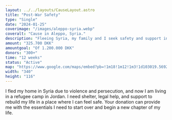 ```yaml
---
layout: ../../layouts/CauseLayout.astro
title: "Post-War Safety"
type: "Single"
date: "2024-01-25"
coverimage: "/images/aleppo-syria.webp"
coveralt: "Cause in Aleppo, Syria."
description: "Fleeing Syria, my family and I seek safety and support in a refugee camp in Jordan."
amount: "325.700 DKK"
amountgoal: "Of 1.200.000 DKK"
donors: "300+"
time: "12 weeks"
status: "Active"
map: "https://www.google.com/maps/embed?pb=!1m18!1m12!1m3!1d103019.5692817396!2d37.06618431334219!3d36.206406408296615!2m3!1f0!2f0!3f0!3m2!1i1024!2i768!4f13.1!3m3!1m2!1s0x152ff813b98135af%3A0x967e5e5fc542c32a!2sAleppo%2C%20Syrien!5e0!3m2!1sda!2sdk!4v1733999795455!5m2!1sda!2sdk"
width: "340"
height: "116"
---
```

<!-- Definerer metadata med Frontmatter til dynamisk integrering i 'CauseLayout.astro' -->

I fled my home in Syria due to violence and persecution, and now I am living in a refugee camp in Jordan. I need shelter, legal help, and support to rebuild my life in a place where I can feel safe. Your donation can provide me with the essentials I need to start over and begin a new chapter of my life.